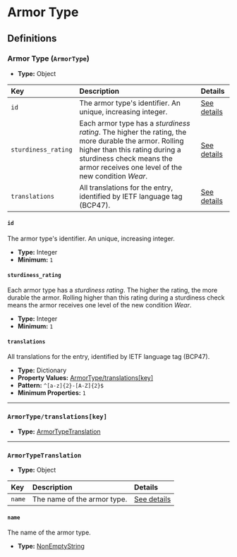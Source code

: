 # Armor Type

## Definitions

### <a name="ArmorType"></a> Armor Type (`ArmorType`)

- **Type:** Object

Key | Description | Details
:-- | :-- | :--
`id` | The armor type's identifier. An unique, increasing integer. | <a href="#ArmorType/id">See details</a>
`sturdiness_rating` | Each armor type has a *sturdiness rating*. The higher the rating, the more durable the armor. Rolling higher than this rating during a sturdiness check means the armor receives one level of the new condition *Wear*. | <a href="#ArmorType/sturdiness_rating">See details</a>
`translations` | All translations for the entry, identified by IETF language tag (BCP47). | <a href="#ArmorType/translations">See details</a>

#### <a name="ArmorType/id"></a> `id`

The armor type's identifier. An unique, increasing integer.

- **Type:** Integer
- **Minimum:** `1`

#### <a name="ArmorType/sturdiness_rating"></a> `sturdiness_rating`

Each armor type has a *sturdiness rating*. The higher the rating, the more
durable the armor. Rolling higher than this rating during a sturdiness
check means the armor receives one level of the new condition *Wear*.

- **Type:** Integer
- **Minimum:** `1`

#### <a name="ArmorType/translations"></a> `translations`

All translations for the entry, identified by IETF language tag (BCP47).

- **Type:** Dictionary
- **Property Values:** <a href="#ArmorType/translations[key]">ArmorType/translations[key]</a>
- **Pattern:** `^[a-z]{2}-[A-Z]{2}$`
- **Minimum Properties:** `1`

---

### <a name="ArmorType/translations[key]"></a> `ArmorType/translations[key]`

- **Type:** <a href="#ArmorTypeTranslation">ArmorTypeTranslation</a>

---

### <a name="ArmorTypeTranslation"></a> `ArmorTypeTranslation`

- **Type:** Object

Key | Description | Details
:-- | :-- | :--
`name` | The name of the armor type. | <a href="#ArmorTypeTranslation/name">See details</a>

#### <a name="ArmorTypeTranslation/name"></a> `name`

The name of the armor type.

- **Type:** <a href="../_NonEmptyString.md#NonEmptyString">NonEmptyString</a>
